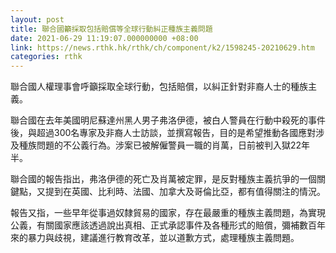 ```yaml
---
layout: post
title: 聯合國籲採取包括賠償等全球行動糾正種族主義問題
date: 2021-06-29 11:19:07.000000000 +08:00
link: https://news.rthk.hk/rthk/ch/component/k2/1598245-20210629.htm
categories: rthk
---
```


聯合國人權理事會呼籲採取全球行動，包括賠償，以糾正針對非裔人士的種族主義。

聯合國在去年美國明尼蘇達州黑人男子弗洛伊德，被白人警員在行動中殺死的事件後，與超過300名專家及非裔人士訪談，並撰寫報告，目的是希望推動各國應對涉及種族問題的不公義行為。涉案已被解僱警員一職的肖萬，日前被判入獄22年半。

聯合國的報告指出，弗洛伊德的死亡及肖萬被定罪，是反對種族主義抗爭的一個關鍵點，又提到在英國、比利時、法國、加拿大及哥倫比亞，都有值得關注的情況。

報告又指，一些早年從事過奴隸貿易的國家，存在最嚴重的種族主義問題，為實現公義，有關國家應該透過說出真相、正式承認事件及各種形式的賠償，彌補數百年來的暴力與歧視，建議進行教育改革，並以道歉方式，處理種族主義問題。
